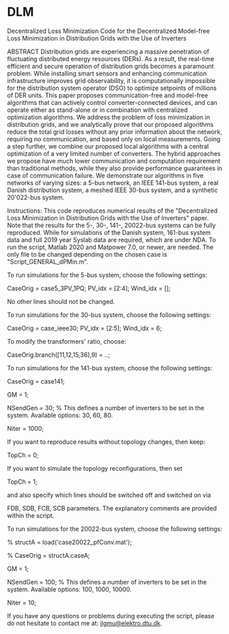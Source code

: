 # DLM
Decentralized Loss Minimization
Code for the Decentralized Model-free Loss Minimization in Distribution Grids with the Use of Inverters

ABSTRACT 
Distribution grids are experiencing a massive penetration of fluctuating distributed energy resources (DERs). As a result, the real-time efficient and secure operation of distribution grids becomes a paramount problem. While installing smart sensors and enhancing communication infrastructure improves grid observability, it is computationally impossible for the distribution system operator (DSO) to optimize setpoints of millions of DER units. This paper proposes communication-free and model-free algorithms that can actively control converter-connected devices, and can operate either as stand-alone or in combination with centralized optimization algorithms. We address the problem of loss minimization in distribution grids, and we analytically prove that our proposed algorithms reduce the total grid losses without any prior information about the network, requiring no communication, and based only on local measurements. Going a step further, we combine our proposed local algorithms with a central optimization of a very limited number of converters. The hybrid approaches we propose have much lower communication and computation requirement than traditional methods, while they also provide performance guarantees in case of communication failure. We demonstrate our algorithms in five networks of varying sizes: a 5-bus network, an IEEE 141-bus system, a real Danish distribution system, a meshed IEEE 30-bus system, and a synthetic 20'022-bus system.

Instructions: 
This code reproduces numerical results of the "Decentralized Loss Minimization in Distribution Grids with the Use of Inverters" paper. Note that the results for the 5-, 30-, 141-, 20022-bus systems can be fully reproduced. While for simulations of the Danish system, 161-bus system data and full 2019 year Syslab data are required, which are under NDA. To run the script, Matlab 2020 and Matpower 7.0, or newer, are needed. The only file to be changed depending on the chosen case is "Script_GENERAL_dPMin.m".

 

To run simulations for the 5-bus system, choose the following settings:

CaseOrig = case5_3PV_1PQ; PV_idx = [2:4]; Wind_idx = [];

No other lines should not be changed. 

 

To run simulations for the 30-bus system, choose the following settings:

CaseOrig = case_ieee30; PV_idx = [2:5]; Wind_idx = 6;

To modify the transformers' ratio, choose:

CaseOrig.branch([11,12,15,36],9) = ..;

 

To run simulations for the 141-bus system, choose the following settings:

CaseOrig = case141;

GM = 1;

NSendGen = 30; % This defines a number of inverters to be set in the system. Available options: 30, 60, 80.

Niter = 1000;

If you want to reproduce results without topology changes, then keep: 

TopCh = 0; 

If you want to simulate the topology reconfigurations, then set 

TopCh = 1; 

and also specify which lines should be switched off and switched on via 

FDB, SDB, FCB, SCB parameters. The explanatory comments are provided within the script. 

 

To run simulations for the 20022-bus system, choose the following settings:

 % structA = load('case20022_pfConv.mat'); 

% CaseOrig = structA.caseA;

GM = 1;

NSendGen = 100; % This defines a number of inverters to be set in the system. Available options: 100, 1000, 10000.

Niter = 10;

 

If you have any questions or problems during executing the script, please do not hesitate to contact me at: ilgmu@elektro.dtu.dk.
